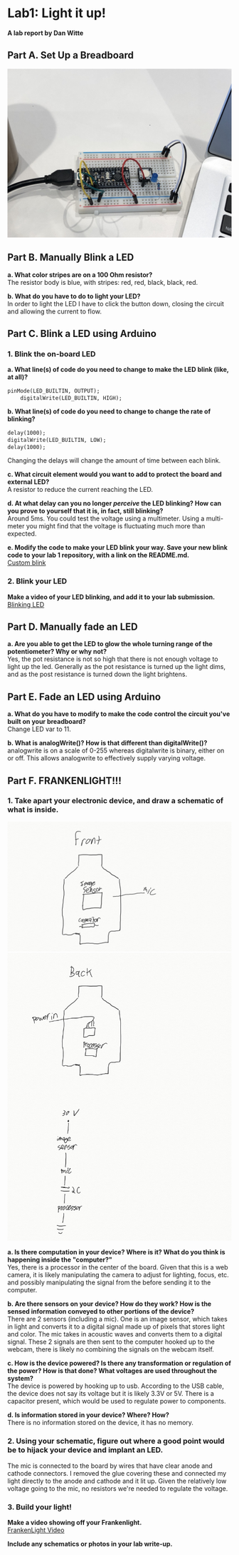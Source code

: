 # Lab1: Light it up!

**A lab report by Dan Witte**


## Part A. Set Up a Breadboard

![photo](./IMG_0724.jpg)


## Part B. Manually Blink a LED

**a. What color stripes are on a 100 Ohm resistor?**<br/>
The resistor body is blue, with stripes: red, red, black, black, red.
 
**b. What do you have to do to light your LED?** <br/>
In order to light the LED I have to click the button down, closing the circuit and allowing the current to flow.


## Part C. Blink a LED using Arduino

### 1. Blink the on-board LED

**a. What line(s) of code do you need to change to make the LED blink (like, at all)?**
```
pinMode(LED_BUILTIN, OUTPUT);
    digitalWrite(LED_BUILTIN, HIGH);
```

**b. What line(s) of code do you need to change to change the rate of blinking?**
```
delay(1000);                      
digitalWrite(LED_BUILTIN, LOW);
delay(1000);
```
Changing the delays will change the amount of time between each blink.

**c. What circuit element would you want to add to protect the board and external LED?**<br/>
A resistor to reduce the current reaching the LED.
 
**d. At what delay can you no longer *perceive* the LED blinking? How can you prove to yourself that it is, in fact, still blinking?**<br/>
Around 5ms. You could test the voltage using a multimeter. Using a multi-meter you might find that the voltage is fluctuating much more than expected.

**e. Modify the code to make your LED blink your way. Save your new blink code to your lab 1 repository, with a link on the README.md.**<br/>
[Custom blink](./CustomBlink.ino)

### 2. Blink your LED

**Make a video of your LED blinking, and add it to your lab submission.**
[Blinking LED](https://photos.app.goo.gl/5yYHmXPSZyMVVevK7)


## Part D. Manually fade an LED

**a. Are you able to get the LED to glow the whole turning range of the potentiometer? Why or why not?**<br/>
Yes, the pot resistance is not so high that there is not enough voltage to light up the led. Generally as the pot resistance is turned up the light dims, and as the post resistance is turned down the light brightens.


## Part E. Fade an LED using Arduino

**a. What do you have to modify to make the code control the circuit you've built on your breadboard?**<br/>
Change LED var to 11.

**b. What is analogWrite()? How is that different than digitalWrite()?**<br/>
analogwrite is on a scale of 0-255 whereas digitalwrite is binary, either on or off. This allows analogwrite to effectively supply varying voltage.

## Part F. FRANKENLIGHT!!!

### 1. Take apart your electronic device, and draw a schematic of what is inside. 
![Web cam front](https://github.com/drywitte/IDD-Fa18-Lab1/blob/master/web%20cam%20front%20.jpg)
![Web cam back & schema](https://github.com/drywitte/IDD-Fa18-Lab1/blob/master/web%20cam%20schematic.jpg)

**a. Is there computation in your device? Where is it? What do you think is happening inside the "computer?"**<br/>
Yes, there is a processor in the center of the board. Given that this is a web camera, it is likely manipulating the camera to adjust for lighting, focus, etc. and possibly manipulating the signal from the before sending it to the computer.

**b. Are there sensors on your device? How do they work? How is the sensed information conveyed to other portions of the device?** <br/>
There are 2 sensors (including a mic). One is an image sensor, which takes in light and converts it to a digital signal made up of pixels that stores light and color. The mic takes in acoustic waves and converts them to a digital signal. These 2 signals are then sent to the computer hooked up to the webcam, there is likely no combining the signals on the webcam itself.

**c. How is the device powered? Is there any transformation or regulation of the power? How is that done? What voltages are used throughout the system?**<br/>
The device is powered by hooking up to usb. According to the USB cable, the device does not say its voltage but it is likely 3.3V or 5V. There is a capacitor present, which would be used to regulate power to components. 

**d. Is information stored in your device? Where? How?** <br/>
There is no information stored on the device, it has no memory.

### 2. Using your schematic, figure out where a good point would be to hijack your device and implant an LED. <br/>
The mic is connected to the board by wires that have clear anode and cathode connectors. I removed the glue covering these and connected my light directly to the anode and cathode and it lit up. Given the relatively low voltage going to the mic, no resistors we're needed to regulate the voltage.

### 3. Build your light!

**Make a video showing off your Frankenlight.**<br/>
[FrankenLight Video](./IMG_0732.TRIM.MOV)

**Include any schematics or photos in your lab write-up.**
